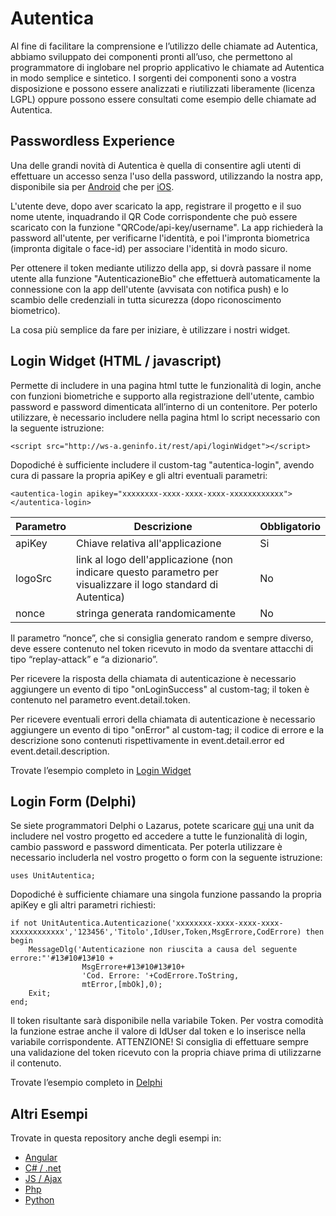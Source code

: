 # Autentica

Al fine di facilitare la comprensione e l’utilizzo delle chiamate ad Autentica, abbiamo sviluppato dei componenti pronti all’uso, che permettono al programmatore di inglobare nel proprio applicativo le chiamate ad Autentica in modo semplice e sintetico. I sorgenti dei componenti sono a vostra disposizione e possono essere analizzati e riutilizzati liberamente (licenza LGPL) oppure possono essere consultati come esempio delle chiamate ad Autentica.

## Passwordless Experience
Una delle grandi novità di Autentica è quella di consentire agli utenti di effettuare un accesso senza l'uso della password, utilizzando la nostra app, disponibile sia per <a href="https://play.google.com/store/apps/details?id=com.geninfo.autenticapasswordless">Android</a> che per <a href="https://apps.apple.com/it/app/autentica-passwordless/id1541663793">iOS</a>.

L'utente deve, dopo aver scaricato la app, registrare il progetto e il suo nome utente, inquadrando il QR Code corrispondente che può essere scaricato con la funzione "QRCode/api-key/username". La app richiederà la password all'utente, per verificarne l'identità, e poi l'impronta biometrica (impronta digitale o face-id) per associare l'identità in modo sicuro.

Per ottenere il token mediante utilizzo della app, si dovrà passare il nome utente alla funzione "AutenticazioneBio" che effettuerà automaticamente la connessione con la app dell'utente (avvisata con notifica push) e lo scambio delle credenziali in tutta sicurezza (dopo riconoscimento biometrico).

La cosa più semplice da fare per iniziare, è utilizzare i nostri widget.

## Login Widget (HTML / javascript)
Permette di includere in una pagina html tutte le funzionalità di login, anche con funzioni biometriche e supporto alla registrazione dell'utente, cambio password e password dimenticata all’interno di un contenitore. Per poterlo utilizzare, è necessario includere nella pagina html lo script necessario con la seguente istruzione:

```<script src="http://ws-a.geninfo.it/rest/api/loginWidget"></script>```

Dopodiché è sufficiente includere il custom-tag "autentica-login", avendo cura di passare la propria apiKey e gli altri eventuali parametri:

```<autentica-login apikey="xxxxxxxx-xxxx-xxxx-xxxx-xxxxxxxxxxxx"></autentica-login>```

| Parametro | Descrizione | Obbligatorio |
| --- | --- | --- |
| apiKey | Chiave relativa all'applicazione | Si |
| logoSrc | link al logo dell'applicazione (non indicare questo parametro per visualizzare il logo standard di Autentica) | No |
| nonce | stringa generata randomicamente | No |

Il parametro “nonce”, che si consiglia generato random e sempre diverso, deve essere contenuto nel token ricevuto in modo da sventare attacchi di tipo “replay-attack” e “a dizionario”.

Per ricevere la risposta della chiamata di autenticazione è necessario aggiungere un evento di tipo "onLoginSuccess" al custom-tag; il token è contenuto nel parametro event.detail.token.

Per ricevere eventuali errori della chiamata di autenticazione è necessario aggiungere un evento di tipo "onError" al custom-tag; il codice di errore e la descrizione sono contenuti rispettivamente in event.detail.error ed event.detail.description.

Trovate l’esempio completo in <a href="https://github.com/cebacci/Autentica/tree/main/Login%20Widget">Login Widget</a>

## Login Form (Delphi)

Se siete programmatori Delphi o Lazarus, potete scaricare <a href="https://github.com/cebacci/Autentica/blob/main/Delphi/UnitAutentica.pas">qui</a> una unit da includere nel vostro progetto ed accedere a tutte le funzionalità di login, cambio password e password dimenticata. Per poterla utilizzare è necessario includerla nel vostro progetto o form con la seguente istruzione:

```uses UnitAutentica;```

Dopodiché è sufficiente chiamare una singola funzione passando la propria apiKey e gli altri parametri richiesti:
```
if not UnitAutentica.Autenticazione('xxxxxxxx-xxxx-xxxx-xxxx-xxxxxxxxxxxx','123456','Titolo',IdUser,Token,MsgErrore,CodErrore) then begin
    MessageDlg('Autenticazione non riuscita a causa del seguente errore:"'#13#10#13#10 +
                MsgErrore+#13#10#13#10+
                'Cod. Errore: '+CodErrore.ToString,
                mtError,[mbOk],0);
    Exit;
end;
```
Il token risultante sarà disponibile nella variabile Token. Per vostra comodità la funzione estrae anche il valore di IdUser dal token e lo inserisce nella variabile corrispondente. ATTENZIONE! Si consiglia di effettuare sempre una validazione del token ricevuto con la propria chiave prima di utilizzarne il contenuto.

Trovate l’esempio completo in <a href="https://github.com/cebacci/Autentica/tree/main/Delphi">Delphi</a>

## Altri Esempi
Trovate in questa repository anche degli esempi in:
* <a href="https://github.com/cebacci/Autentica/tree/main/Angular">Angular</a>
* <a href="https://github.com/cebacci/Autentica/tree/main/csharp-dotnet">C# / .net</a>
* <a href="https://github.com/cebacci/Autentica/tree/main/js_ajax">JS / Ajax</a>
* <a href="https://github.com/cebacci/Autentica/tree/main/php">Php</a>
* <a href="https://github.com/cebacci/Autentica/tree/main/python">Python</a>

